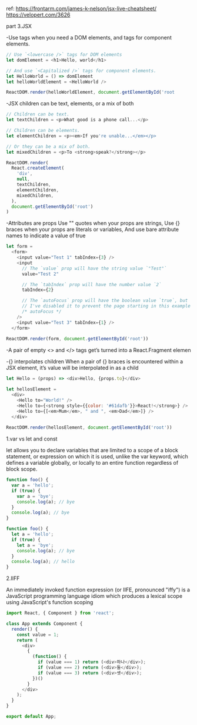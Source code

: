 ref: https://frontarm.com/james-k-nelson/jsx-live-cheatsheet/  https://velopert.com/3626

part 3.JSX

-Use <lowercase /> tags when you need a DOM elements, and <Capitalized /> tags for component elements.
```js
// Use `<lowercase />` tags for DOM elements
let domElement = <h1>Hello, world</h1>

// And use `<Capitalized />` tags for component elements.
let HelloWorld = () => domElement
let helloWorldElement = <HelloWorld /> 

ReactDOM.render(helloWorldElement, document.getElementById('root
```
-JSX children can be text, elements, or a mix of both
```js
// Children can be text.
let textChildren = <p>What good is a phone call...</p>

// Children can be elements.
let elementChildren = <p><em>If you're unable...</em></p>

// Or they can be a mix of both.
let mixedChildren = <p>To <strong>speak?</strong></p>

ReactDOM.render(
  React.createElement(
    'div',
    null,
    textChildren,
    elementChildren,
    mixedChildren,
  ),
  document.getElementById('root')
)
```
-Attributes are props
Use "" quotes when your props are strings, Use {} braces when your props are literals or variables, And use bare attribute names to indicate a value of true
```js 
let form =
  <form>
    <input value="Test 1" tabIndex={3} />
    <input
      // The `value` prop will have the string value `"Test"`
      value="Test 2"

      // The `tabIndex` prop will have the number value `2`
      tabIndex={2}

      // The `autoFocus` prop will have the boolean value `true`, but
      // I've disabled it to prevent the page starting in this example ;)
      /* autoFocus */
    />
    <input value="Test 3" tabIndex={1} />
  </form>
  
ReactDOM.render(form, document.getElementById('root'))
```
-A pair of empty <> and </> tags get’s turned into a React.Fragment elemen

-{} interpolates children
When a pair of {} braces is encountered within a JSX element, it’s value will be interpolated in as a child
```js
let Hello = (props) => <div>Hello, {props.to}</div>

let hellosElement =
  <div>
    <Hello to="World!" />
    <Hello to={<strong style={{color: '#61dafb'}}>React!</strong>} />
    <Hello to={[<em>Mum</em>, " and ", <em>Dad</em>]} />
  </div>
  
ReactDOM.render(hellosElement, document.getElementById('root'))
```

1.var vs let and const

let allows you to declare variables that are limited to a scope of a block statement, or expression on which it is used, unlike the var keyword, which defines a variable globally, or locally to an entire function regardless of block scope.

```js
function foo() {
  var a = 'hello';
  if (true) {
    var a = 'bye';
    console.log(a); // bye
  }
  console.log(a); // bye
}
```
```js
function foo() {
  let a = 'hello';
  if (true) {
    let a = 'bye';
    console.log(a); // bye
  }
  console.log(a); // hello
}
```


2.IIFF

An immediately invoked function expression (or IIFE, pronounced "iffy") is a JavaScript programming language idiom which produces a lexical scope using JavaScript's function scoping
```js
import React, { Component } from 'react';

class App extends Component {
  render() {
    const value = 1;
    return (
      <div>
        {
          (function() {
            if (value === 1) return (<div>하나</div>);
            if (value === 2) return (<div>둘</div>);
            if (value === 3) return (<div>셋</div>);
          })()
        }
      </div>
    );
  }
}

export default App;
```
